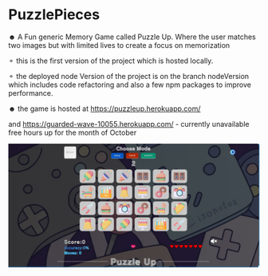 # PuzzlePieces
☻ A Fun generic Memory Game called Puzzle Up. Where the user matches two images but with limited lives to create a focus on memorization 

⚬ this is the first version of the project which is hosted locally.

⚬ the deployed node Version of the project is on the branch nodeVersion which includes code refactoring and also a few npm packages to improve performance.
 
☻ the game is hosted at https://puzzleup.herokuapp.com/

and
https://guarded-wave-10055.herokuapp.com/   - currently unavailable free hours up for the month of October


<a href="https://puzzleup.herokuapp.com/"><img src="./puzzle.png" /><a/>
